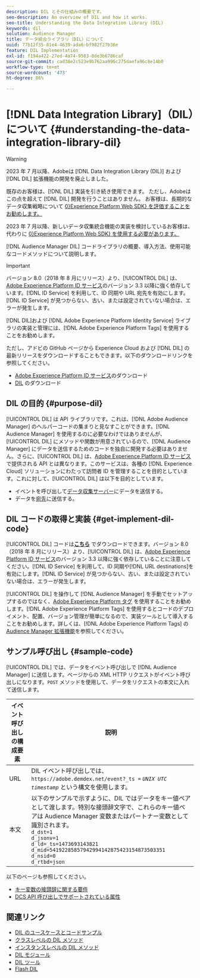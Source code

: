 ```yaml
---
description: DIL とその仕組みの概要です。
seo-description: An overview of DIL and how it works.
seo-title: Understanding the Data Integration Library (DIL)
keywords: dil
solution: Audience Manager
title: データ統合ライブラリ（DIL）について
uuid: 77b12f35-81e4-4639-ada6-bf982f27b36e
feature: DIL Implementation
exl-id: f194a422-27ed-4a74-9583-8de3b6786caf
source-git-commit: cad38e2c523e9b762aa996c275daefa96c8e14b0
workflow-type: tm+mt
source-wordcount: '473'
ht-degree: 86%

---
```


# [!DNL Data Integration Library]（DIL）について {#understanding-the-data-integration-library-dil}

>[!WARNING]
>
>2023 年 7 月以降、Adobeは [!DNL Data Integration Library (DIL)] および [!DNL DIL] 拡張機能の開発を廃止しました。
>
>既存のお客様は、[!DNL DIL] 実装を引き続き使用できます。 ただし、Adobeはこの点を超えて [!DNL DIL] 開発を行うことはありません。 お客様は、長期的なデータ収集戦略について [0}Experience Platform Web SDK} を評価することをお勧めします。](https://experienceleague.adobe.com/docs/experience-platform/edge/home.html?lang=ja)
>
>2023 年 7 月以降、新しいデータ収集統合機能の実装を検討しているお客様は、代わりに [0}Experience Platform Web SDK} を使用する必要があります。](https://experienceleague.adobe.com/docs/experience-platform/edge/home.html?lang=ja)

[!DNL Audience Manager DIL] コードライブラリの概要、導入方法、使用可能なコードメソッドについて説明します。

>[!IMPORTANT]
>
>バージョン 8.0（2018 年 8 月にリリース）より、[!UICONTROL DIL] は、[Adobe Experience Platform ID サービス](https://experienceleague.adobe.com/docs/id-service/using/home.html?lang=ja)のバージョン 3.3 以降に強く依存しています。[!DNL ID Service] を利用して、ID 同期や URL 宛先を有効にします。[!DNL ID Service] が見つからない、古い、または設定されていない場合は、エラーが発生します。
>
>[!DNL DIL]および [!DNL Adobe Experience Platform Identity Service] ライブラリの実装と管理には、[!DNL Adobe Experience Platform Tags] を使用することをお勧めします。

ただし、アドビの GitHub ページから Experience Cloud および [!DNL DIL] の最新リリースをダウンロードすることもできます。以下のダウンロードリンクを参照してください。

* [Adobe Experience Platform ID サービス](https://github.com/Adobe-Marketing-Cloud/id-service/releases)のダウンロード
* [DIL](https://github.com/Adobe-Marketing-Cloud/dil/releases) のダウンロード

## DIL の目的 {#purpose-dil}

[!UICONTROL DIL] は API ライブラリです。これは、[!DNL Adobe Audience Manager] のヘルパーコードの集まりと見なすことができます。[!DNL Audience Manager] を使用するのに必要なわけではありませんが、[!UICONTROL DIL] にメソッドや関数が用意されているので、[!DNL Audience Manager] にデータを送信するためのコードを独自に開発する必要はありません。さらに、[!UICONTROL DIL] は、[Adobe Experience Platform ID サービス](https://experienceleague.adobe.com/docs/id-service/using/home.html?lang=ja)で提供される API とは異なります。このサービスは、各種の [!DNL Experience Cloud] ソリューションにわたって訪問者 ID を管理することを目的としています。これに対して、[!UICONTROL DIL] は以下を目的としています。

* イベントを呼び出して[データ収集サーバー](../reference/system-components/components-data-collection.md)にデータを送信する。
* データを[宛先](../features/destinations/destinations.md)に送信する。

## DIL コードの取得と実装 {#get-implement-dil-code}

[!UICONTROL DIL] コードは&#x200B;**[こちら](https://github.com/Adobe-Marketing-Cloud/dil/releases)** でダウンロードできます。バージョン 8.0（2018 年 8 月にリリース）より、[!UICONTROL DIL] は、[Adobe Experience Platform ID サービス](https://experienceleague.adobe.com/docs/id-service/using/home.html?lang=ja)のバージョン 3.3 以降に強く依存していることに注意してください。[!DNL ID Service] を利用して、ID 同期や[!DNL URL destinations]を有効にします。[!DNL ID Service] が見つからない、古い、または設定されていない場合は、エラーが発生します。

[!UICONTROL DIL] を操作して [!DNL Audience Manager] を手動でセットアップするのではなく、[Adobe Experience Platform タグ](https://experienceleague.adobe.com/docs/experience-platform/tags/home.html?lang=ja) を使用することをお勧めします。[!DNL Adobe Experience Platform Tags] を使用するとコードのデプロイメント、配置、バージョン管理が簡単になるので、実装ツールとして導入することをお勧めします。詳しくは、[!DNL Adobe Experience Platform Tags] の [Audience Manager 拡張機能](https://experienceleague.adobe.com/docs/experience-platform/tags/extensions/adobe/audience-manager/overview.html?lang=ja)を参照してください。

## サンプル呼び出し {#sample-code}

[!UICONTROL DIL] では、データをイベント呼び出しで [!DNL Audience Manager] に送信します。ページからの XML HTTP リクエストがイベント呼び出しになります。`POST` メソッドを使用して、データをリクエストの本文に入れて送信します。

| イベント呼び出しの構成要素 | 説明 |
|--- |--- |
| URL | DIL イベント呼び出しでは、`https://adobe.demdex.net/event?_ts =` *`UNIX UTC timestamp`* という構文を使用します。 |
| 本文 | 以下のサンプルで示すように、DIL ではデータをキー値ペアとして渡します。特別な接頭辞文字で、これらのキー値ペアは Audience Manager 変数またはパートナー変数として識別されます。<br>`d_dst=1`<br>`d_jsonv=1`<br>`d_ld=_ts=1473693143821`<br>`d_mid=54192285857942994142875423154873503351`<br>`d_nsid=0`<br>`d_rtbd=json`<br> |

以下のページも参照してください。
* [キー変数の接頭辞に関する要件](../features/traits/trait-variable-prefixes.md)
* [DCS API 呼び出しでサポートされている属性](../api/dcs-intro/dcs-api-reference/dcs-keys.md)

## 関連リンク

* [DIL のユースケースとコードサンプル](/help/using/dil/dil-use-cases.md)
* [クラスレベルの DIL メソッド](/help/using/dil/dil-class-overview/dil-start.md)
* [インスタンスレベルの DIL メソッド](/help/using/dil/dil-instance-methods.md)
* [DIL モジュール](/help/using/dil/dil-modules.md)
* [DIL ツール](/help/using/dil/dil-tools.md)
* [Flash DIL](/help/using/dil/dil-flash.md)
